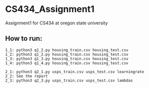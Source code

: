 # CS434_Assignment1
Assignment1 for CS434 at oregon state university

## How to run:
    1_1: python3 q1_2.py housing_train.csv housing_test.csv
    1_2: python3 q1_2.py housing_train.csv housing_test.csv
    1_3: python3 q1_3.py housing_train.csv housing_test.csv
    1_4: python3 q1_4.py housing_train.csv housing_test.csv

    2_1: python3 q2_1.py usps_train.csv usps_test.csv learningrate
    2_2: See the report
    2_3: python3 q2_3.py usps_train.csv usps_test.csv lambdas
